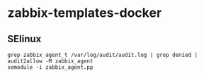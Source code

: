 # zabbix-templates-docker


## SElinux


```
grep zabbix_agent_t /var/log/audit/audit.log | grep denied | audit2allow -M zabbix_agent
semodule -i zabbix_agent.pp
```
